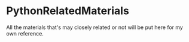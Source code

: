 # PythonRelatedMaterials

All the materials that's may closely related or not will be put here for my own reference.

